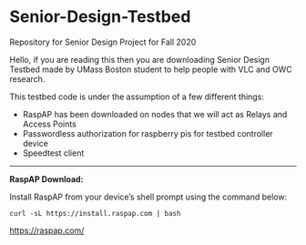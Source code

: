 # Senior-Design-Testbed
Repository for Senior Design Project for Fall 2020

Hello, if you are reading this then you are downloading Senior Design Testbed made by UMass Boston student to help people with VLC and OWC research. 

This testbed code is under the assumption of a few different things: 
  - RaspAP has been downloaded on nodes that we will act as Relays and Access Points
  - Passwordless authorization for raspberry pis for testbed controller device
  - Speedtest client 
--------------------------------------------------------------------------------------------------------- 
**RaspAP Download:** 

Install RaspAP from your device’s shell prompt using the command below:
```
curl -sL https://install.raspap.com | bash
```
https://raspap.com/

